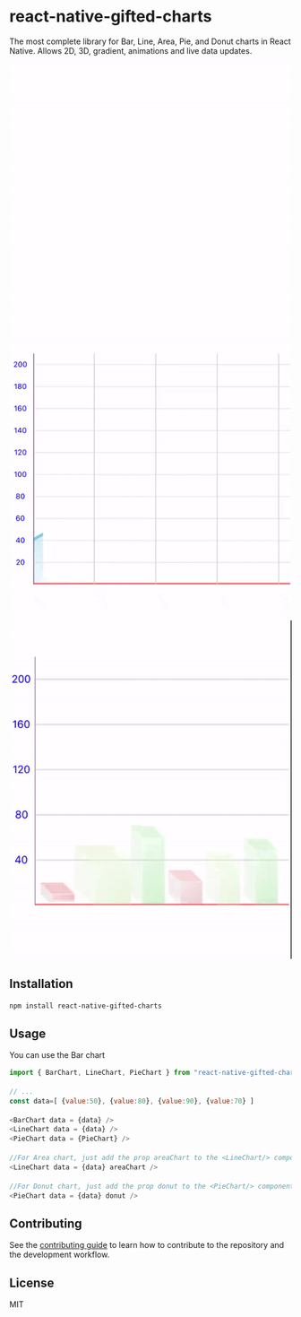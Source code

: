 # react-native-gifted-charts

The most complete library for Bar, Line, Area, Pie, and Donut charts in React Native. Allows 2D, 3D, gradient, animations and live data updates.

![alt text](/demos/line.gif)
![alt text](/demos/area.gif)
![alt text](/demos/movingBars.gif)

## Installation

```sh
npm install react-native-gifted-charts
```

## Usage

You can use the Bar chart

```js
import { BarChart, LineChart, PieChart } from "react-native-gifted-charts";

// ...
const data=[ {value:50}, {value:80}, {value:90}, {value:70} ]

<BarChart data = {data} />
<LineChart data = {data} />
<PieChart data = {PieChart} />

//For Area chart, just add the prop areaChart to the <LineChart/> component
<LineChart data = {data} areaChart />

//For Donut chart, just add the prop donut to the <PieChart/> component
<PieChart data = {data} donut />
```

## Contributing

See the [contributing guide](CONTRIBUTING.md) to learn how to contribute to the repository and the development workflow.

## License

MIT
